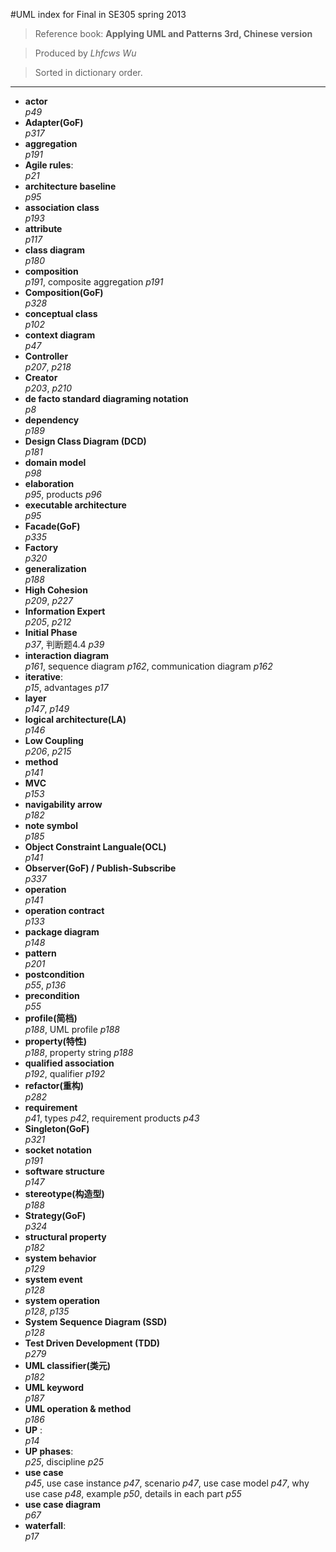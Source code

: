 #UML index for Final in SE305 spring 2013  

> Reference book: **Applying UML and Patterns 3rd, Chinese version**

> Produced by *Lhfcws Wu*

> Sorted in dictionary order. 

---

+ **actor**   
  _p49_       
+ **Adapter(GoF)**  
  _p317_
+ **aggregation**  
  _p191_
+ **Agile rules**:   
  _p21_
+ **architecture baseline**  
  _p95_
+ **association class**  
  _p193_
+ **attribute**  
  _p117_ 
+ **class diagram**   
  _p180_
+ **composition**  
  _p191_, composite aggregation _p191_
+ **Composition(GoF)**  
  _p328_
+ **conceptual class**  
  _p102_
+ **context diagram**   
  _p47_
+ **Controller**  
  _p207_, _p218_ 
+ **Creator**  
  _p203_, _p210_
+ **de facto standard diagraming notation**  
  _p8_
+ **dependency**  
  _p189_
+ **Design Class Diagram (DCD)**  
  _p181_
+ **domain model**   
  _p98_
+ **elaboration**   
  _p95_, products _p96_
+ **executable architecture**   
  _p95_
+ **Facade(GoF)**  
  _p335_
+ **Factory**  
  _p320_
+ **generalization**  
  _p188_
+ **High Cohesion**  
  _p209_, _p227_ 
+ **Information Expert**  
  _p205_, _p212_
+ **Initial Phase**   
  _p37_, 判断题4.4 _p39_
+ **interaction diagram**  
  _p161_, sequence diagram _p162_, communication diagram _p162_
+ **iterative**:   
  _p15_, advantages _p17_
+ **layer**  
  _p147_, _p149_
+ **logical architecture(LA)**  
  _p146_
+ **Low Coupling**  
  _p206_, _p215_
+ **method**  
  _p141_
+ **MVC**   
  _p153_
+ **navigability arrow**  
  _p182_
+ **note symbol**  
  _p185_
+ **Object Constraint Languale(OCL)**  
  _p141_
+ **Observer(GoF) / Publish-Subscribe**  
  _p337_
+ **operation**  
  _p141_
+ **operation contract**  
  _p133_
+ **package diagram**   
  _p148_
+ **pattern**  
  _p201_
+ **postcondition**   
  _p55_, _p136_
+ **precondition**   
  _p55_
+ **profile(简档)**  
  _p188_, UML profile _p188_
+ **property(特性)**  
  _p188_, property string _p188_
+ **qualified association**  
  _p192_, qualifier _p192_
+ **refactor(重构)**  
  _p282_
+ **requirement**    
  _p41_, types _p42_, requirement products _p43_
+ **Singleton(GoF)**  
  _p321_
+ **socket notation**  
  _p191_
+ **software structure**   
  _p147_
+ **stereotype(构造型)**  
  _p188_
+ **Strategy(GoF)**  
  _p324_
+ **structural property**  
  _p182_
+ **system behavior**  
  _p129_
+ **system event**  
  _p128_
+ **system operation**  
  _p128_, _p135_
+ **System Sequence Diagram (SSD)**   
  _p128_
+ **Test Driven Development (TDD)**  
  _p279_
+ **UML classifier(类元)**  
  _p182_
+ **UML keyword**  
  _p187_ 
+ **UML operation & method**  
  _p186_
+ **UP** :   
  _p14_
+ **UP phases**:    
  _p25_, discipline _p25_
+ **use case**  
  _p45_, use case instance _p47_, scenario _p47_, use case model _p47_, why use case _p48_, example _p50_, details in each part _p55_
+ **use case diagram**  
  _p67_
+ **waterfall**:   
  _p17_
